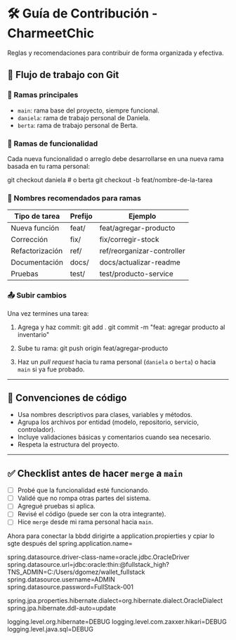 # 🛠️ Guía de Contribución - CharmeetChic

Reglas y recomendaciones para contribuir de forma organizada y efectiva.

## 🌿 Flujo de trabajo con Git

### 🧾 Ramas principales

- `main`: rama base del proyecto, siempre funcional.
- `daniela`: rama de trabajo personal de Daniela.
- `berta`: rama de trabajo personal de Berta.

### 🌱 Ramas de funcionalidad

Cada nueva funcionalidad o arreglo debe desarrollarse en una nueva rama basada en tu rama personal:

git checkout daniela # o berta
git checkout -b feat/nombre-de-la-tarea


### 📌 Nombres recomendados para ramas

| Tipo de tarea     | Prefijo | Ejemplo                          |
|-------------------|---------|----------------------------------|
| Nueva función     | feat/   | feat/agregar-producto            |
| Corrección        | fix/    | fix/corregir-stock               |
| Refactorización   | ref/    | ref/reorganizar-controller       |
| Documentación     | docs/   | docs/actualizar-readme           |
| Pruebas           | test/   | test/producto-service            |

### 📤 Subir cambios

Una vez termines una tarea:

1. Agrega y haz commit:
git add .
git commit -m "feat: agregar producto al inventario"

2. Sube tu rama:
git push origin feat/agregar-producto


3. Haz un *pull request* hacia tu rama personal (`daniela` o `berta`) o hacia `main` si ya fue probado.

---

## 🧼 Convenciones de código

- Usa nombres descriptivos para clases, variables y métodos.
- Agrupa los archivos por entidad (modelo, repositorio, servicio, controlador).
- Incluye validaciones básicas y comentarios cuando sea necesario.
- Respeta la estructura del proyecto.

---

## ✅ Checklist antes de hacer `merge` a `main`

- [ ] Probé que la funcionalidad esté funcionando.
- [ ] Validé que no rompa otras partes del sistema.
- [ ] Agregué pruebas si aplica.
- [ ] Revisé el código (puede ser con la otra integrante).
- [ ] Hice `merge` desde mi rama personal hacia `main`.

Ahora para conectar la bbdd dirigirte a application.propierties y cpiar lo sgte después del spring.application.name=

spring.datasource.driver-class-name=oracle.jdbc.OracleDriver
spring.datasource.url=jdbc:oracle:thin:@fullstack_high?TNS_ADMIN=C:/Users/dgomez/wallet_fullstack
spring.datasource.username=ADMIN
spring.datasource.password=FullStack-001

spring.jpa.properties.hibernate.dialect=org.hibernate.dialect.OracleDialect
spring.jpa.hibernate.ddl-auto=update

logging.level.org.hibernate=DEBUG
logging.level.com.zaxxer.hikari=DEBUG
logging.level.java.sql=DEBUG